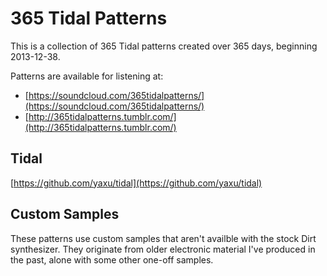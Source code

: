 # 365 Tidal Patterns

This is a collection of 365 Tidal patterns created over 365 days,
beginning 2013-12-38.

Patterns are available for listening at:

- [https://soundcloud.com/365tidalpatterns/](https://soundcloud.com/365tidalpatterns/)
- [http://365tidalpatterns.tumblr.com/](http://365tidalpatterns.tumblr.com/)

## Tidal

[https://github.com/yaxu/tidal](https://github.com/yaxu/tidal)

## Custom Samples

These patterns use custom samples that aren't availble with the stock
Dirt synthesizer. They originate from older electronic material I've
produced in the past, alone with some other one-off samples.

